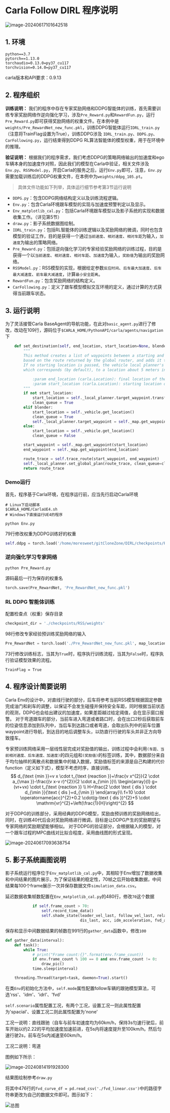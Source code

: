 # Carla Follow DIRL 程序说明

![image-20240617101642518](./imgs/image-20240617101642518.png)

## 1. 环境
```shell
python==3.7
pytorch==1.13.0
torchaudio=0.13.0=py37_cu117
torchvision=0.14.0=py37_cu117
```
carla版本和API要求：0.9.13
## 2. 程序组织
**训练说明：**
我们的程序中存在专家奖励网络和DDPG智能体的训练，首先需要训练专家奖励网络作逆向强化学习，涉及`Pre_Reward.py`和`RewardFun.py`，运行`Pre_Reward.py`即可获得奖励网络的权重文件。在本例中是`weights/Pre_RewardNet_new_func.pkl`，训练DDPG智能体运行`IDRL_train.py`（注意将TrainFlag设置为True），训练DDPG涉及 `IDRL_train.py`、`DDPG.py`、`CarFollowing.py`，运行结束得到DDPG RL算法智能体的模型权重，用于在环境中的推理。

**验证说明：**
根据我们的程序需求，我们考虑DDPG的策略网络输出的加速度和ego车辆本身的加速度作对照，因此我们的模型在Carla中验证，相关文件涉及`Env.py`、`RSSModel.py`，开启Carla的服务之后，运行`Env.py`即可，注意，`Env.py`需要加载训练后的DDPG权重文件，在本例中为`weights/ddpg_105.pt`。
> 具体文件功能如下列举，具体运行细节参考第3节运行说明
- `DDPG.py`：包含DDPG网络结构定义以及训练流程逻辑。
- `Env.py`：包含Carla环境跟车模型的实现与加速度预警判定以及显示。
- `Env_matplotlib_cal.py`：包括Carla环境跟车模型以及影子系统的实现和数据收集工作。（详见第5节）
- `draw.py`：影子系统数据图绘制。
- `IDRL_train.py`：包括RL智能体的训练逻辑以及奖励网络的微调，同时也包含模型的验证工作，目的是获得一个通过`当前速度`、`相对速度`、`相对车距`为输入，`加速度`为输出的策略网络。
- `Pre_Reward.py`：包括逆向强化学习的专家经验奖励网络的训练过程，目的是获得一个以`当前速度`、`相对速度`、`相对车距`、`加速度`为输入，`奖励值`为输出的奖励网络。
- `RSSModel.py`：RSS模型的实现，根据给定参数`反应时间`、`后车最大加速度`、`后车最大减速度`、`前车最大减速度`，计算`最小安全距离`。
- `RewardFun.py`：包含奖励网络的结构定义。
- `CarFollowing.py`：定义了跟车模型模拟交互环境的定义，通过计算的方式获得当前跟车状态。
## 3. 运行说明
为了灵活接管Carla BaseAgent的导航功能，在此对`basic_agent.py`进行了修改，改动在109行，源码位于`$CARLA_HOME/PythonAPI/carla/agents/navigation`下
```python
    def set_destination(self, end_location, start_location=None, blender=False):
        """
        This method creates a list of waypoints between a starting and ending location,
        based on the route returned by the global router, and adds it to the local planner.
        If no starting location is passed, the vehicle local planner's target location is chosen,
        which corresponds (by default), to a location about 5 meters in front of the vehicle.

            :param end_location (carla.Location): final location of the route
            :param start_location (carla.Location): starting location of the route
        """
        if not start_location:
            start_location = self._local_planner.target_waypoint.transform.location
            clean_queue = True
        elif blender:
            start_location = self._vehicle.get_location()
            clean_queue = True
            self._local_planner.target_waypoint = self._map.get_waypoint(self._vehicle.get_location())
        else:
            start_location = self._vehicle.get_location()
            clean_queue = False

        start_waypoint = self._map.get_waypoint(start_location)
        end_waypoint = self._map.get_waypoint(end_location)

        route_trace = self.trace_route(start_waypoint, end_waypoint)
        self._local_planner.set_global_plan(route_trace, clean_queue=clean_queue)
        return route_trace
```
### Demo运行
首先，程序基于Carla环境，在程序运行前，应当先行启动Carla环境
```shell
# Linux下启动脚本
$CARLA_HOME/CarlaUE4.sh
# Windows下直接运行UE4的程序
```
```shell
python Env.py
```
79行修改权重为DDPG训练好的权重
```python
self.ddpg = torch.load('/home/moresweet/gitCloneZone/DIRL/checkpoints/RSS/weights/ddpg_105.pt')
```

### 逆向强化学习专家网络
```shell
python Pre_Reward.py
```
源码最后一行为保存的权重名
```python
torch.save(Pre_RewardNet, 'Pre_RewardNet_new_func.pkl')
```

### RL DDPG 智能体训练
配置检查点（权重）保存目录
```python
checkpoint_dir = './checkpoints/RSS/weights'
```
98行修改专家经验预训练奖励网络的输入
```python
Pre_RewardNet = torch.load('./Pre_RewardNet_new_func.pkl', map_location=device)
```
73行修改训练标志，当其为`True`时，程序执行训练流程，当其为`False`时，程序执行验证模型效果的流程。
```shell
TrainFlag = True
```
## 4. 程序设计简要说明
Carla Env的设计中，对直线行驶的部分，后车将参考当前RSS模型根据固定参数完成油门和刹车的调整，以保证不会发生碰撞并保持安全车距，同时根据当前状态的观测，DDPG也会给出建议的加速度，如果差距越过给定阈值，会在显示窗口报警。
对于弯道跟车的部分，当前车进入弯道或者路口时，会在出口2秒后获取前车的位姿信息添加到队列中，当后车到达路口或者弯道，会取出队列中的前车位置waypoint进行导航，到达目的地后调整车头，以防直行行驶的车头并非正方向导致撞车。

专家预训练网络采用一层线性层完成对奖励值的输出，训练过程中会利用`(车距、当前相对速度、后车速度、加速度)`的四元组和`(奖励值)`的标签训练，其中，数据部分来自于均匀抽样的离散点和数据集中的输入数据，奖励值标签的来源是自己构建的代价function（定义如下式），模型不考虑时序，直接训练。
$$
d_{\text {min }}=v x \cdot t_{\text {reaction }}+\frac{v x^{2}}{2 \cdot a_{\max }}-\frac{(v x-v r)^{2}}{2 \cdot a_{\min }}\\
\begin{array}{l}
g=(vr+vx) \cdot t_{\text {reaction }} \\
H=\frac{2 \cdot \text { dis } \cdot d_{\min }}{\text { dis }+d_{\min }}
\end{array}\\
f=10 \cdot \operatorname{acc}^{2}+0.2 \cdot(g-\text { dis })^{2}+5 \cdot \mathrm{vr}^{2}+\left(\frac{1}{H}\right)^{2}
$$


对于DDPG的训练部分，采用经典的DDPG模型，奖励由预训练的奖励网络给出，同时，在训练40代后会对奖励网络进行微调，目标是让DDPG产生的奖励期望与专家网络的奖励期望能够相似。
对于DDPG的验证部分，会根据输入的模型，对一个跟车过程的MPC曲线对比拟合程度，采用曲线图的形式呈现。

![image-20240617093638754](./imgs/image-20240617093638754.png)

## 5. 影子系统画图说明

影子系统运行程序位于`Env_matplotlib_cal.py`中，其相较于Env增加了数据收集和中间结果的图片展示，为了保证结果的稳定性，70帧之后开始收集数据，中间结果每100个frame展示一次并保存数据文件`simulation_data.csv`。

延迟数据收集帧数配置在`Env_matplotlib_cal.py`的480行，修改`70`这个数据

```python
            if self.frame_count > 70:
                self.record_time_data()
                self.shade_state(leader_vel_last, follow_vel_last, relative_vel, leader_pos_last, follow_pos_last,
                                 dis_last, acc, idm_acceleration, fvd_acceleration, action, rss_mpc_acceleration)
```

保存和显示中间数据结果的帧数在991行的`gather_data`函数中，修改`100`

```python
def gather_data(interval):
    def task():
        while True:
            # print("Frame count:{}".format(env.frame_count))
            if env.frame_count % 100 == 0 and env.frame_count != 0:
                draw_pic()
            time.sleep(interval)

    threading.Thread(target=task, daemon=True).start()
```



在类`Env`的初始化方法中，`self.mode`属性配置follow车辆的跟驰模型算法，可选'rss'、'idm'、'idrl'、'fvd'

`self.scenario`属性配置工况，有两个工况，设置工况一则此属性配置为'spacial'、设置工况二则此属性配置为'none'

工况一说明：直线跟驰（自车与前车初速度均为60km/h，保持3s匀速行驶后，前车开始以约2.22的平均加速度加速前进，在5s内将速度提升至100km/h。然后匀速行驶2s，前车在5s内减速至60km/h。

工况二说明：弯道

图例如下所示：

![image-20240814191928300](/home/moresweet/Desktop/code/Carla_Follow_IDRL/imgs/image-20240814191928300.png)

结果图绘制参考`draw.py`

将其中476行的`fvd_curve_df = pd.read_csv('./fvd_linear.csv')`中的路径字符串更改为自己的数据文件即可。图示如下：

![总图](/home/moresweet/Desktop/code/Carla_Follow_IDRL/imgs/总图.png)